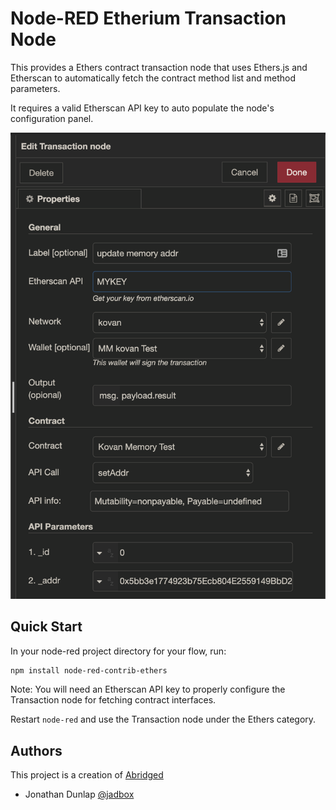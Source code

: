 # Node-RED Etherium Transaction Node

This provides a Ethers contract transaction node that uses Ethers.js and Etherscan to automatically fetch the contract method list and method parameters.

It requires a valid Etherscan API key to auto populate the node's configuration panel.

![Screenshot](node-red-contrib-ethers/ethers.png "Screenshot")
## Quick Start

In your node-red project directory for your flow, run:
```bash
npm install node-red-contrib-ethers
```

Note: You will need an Etherscan API key to properly configure the Transaction node for fetching contract interfaces.

Restart `node-red` and use the Transaction node under the Ethers category.

## Authors

This project is a creation of [Abridged](http://www.Abridged.io)

- Jonathan Dunlap [@jadbox](https://twitter.com/jadbox)